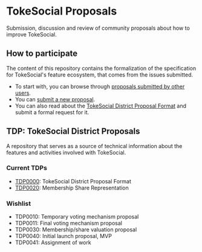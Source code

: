 # TokeSocial Proposals

Submission, discussion and review of community proposals about how to improve TokeSocial.

## How to participate

The content of this repository contains the formalization of the specification for TokeSocial's feature ecosystem, that comes from the issues submitted.

* To start with, you can browse through [proposals submitted by other users](https://github.com/dafky2000/tokesocial_proposals/issues).
* You can [submit a new proposal](https://github.com/dafky2000/tokesocial_proposals/issues/new).
* You can also read about the [TokeSocial District Proposal Format](tdp/0000.md) and submit a formal request for it.

## TDP: TokeSocial District Proposals

A repository that serves as a source of technical information about the features and activities involved with TokeSocial.

### Current TDPs

* [TDP0000](tdp/0000.md): TokeSocial District Proposal Format
* [TDP0020](tdp/0020.md): Membership Share Representation

### Wishlist

* TDP0010: Temporary voting mechanism proposal
* TDP0011: Final voting mechanism proposal
* TDP0030: Membership/share valuation proposal
* TDP0040: Initial launch proposal, MVP
* TDP0041: Assignment of work
